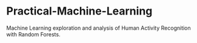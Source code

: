 # Practical-Machine-Learning

Machine Learning exploration and analysis of Human Activity Recognition with Random Forests. 
